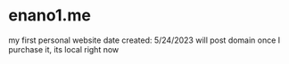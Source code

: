 # enano1.me
my first personal website
date created: 5/24/2023
will post domain once I purchase it, its local right now
